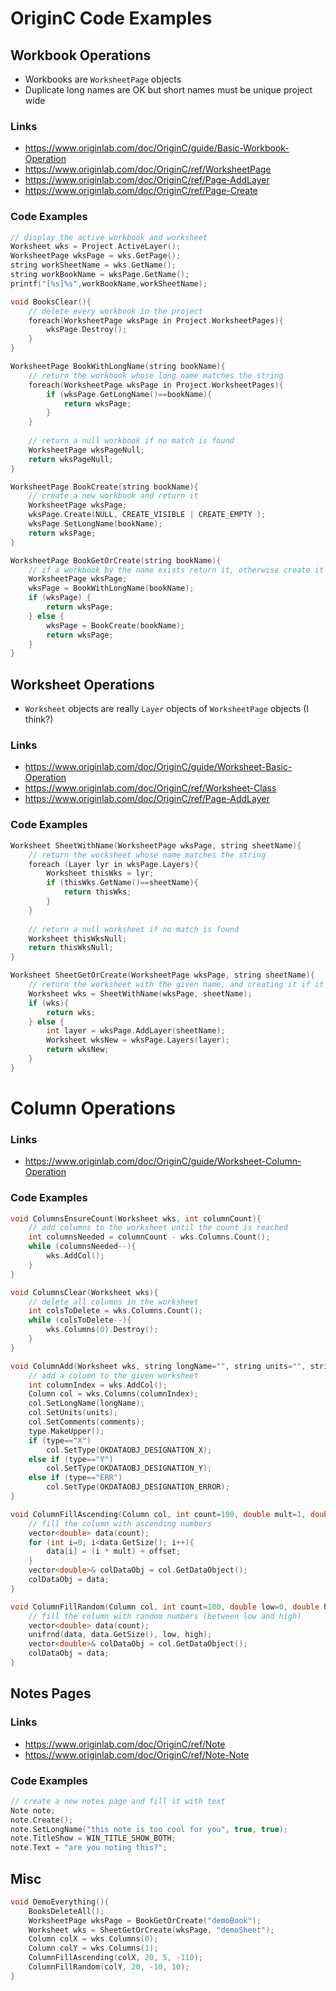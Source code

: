 # OriginC Code Examples

## Workbook Operations
* Workbooks are `WorksheetPage` objects
* Duplicate long names are OK but short names must be unique project wide

### Links
* https://www.originlab.com/doc/OriginC/guide/Basic-Workbook-Operation
* https://www.originlab.com/doc/OriginC/ref/WorksheetPage
* https://www.originlab.com/doc/OriginC/ref/Page-AddLayer
* https://www.originlab.com/doc/OriginC/ref/Page-Create

### Code Examples

```c
// display the active workbook and worksheet
Worksheet wks = Project.ActiveLayer();
WorksheetPage wksPage = wks.GetPage();
string workSheetName = wks.GetName();
string workBookName = wksPage.GetName();
printf("[%s]%s",workBookName,workSheetName);
```

```c
void BooksClear(){
	// delete every workbook in the project
	foreach(WorksheetPage wksPage in Project.WorksheetPages){
		wksPage.Destroy();
	}
}
```

```c
WorksheetPage BookWithLongName(string bookName){
	// return the workbook whose long name matches the string
	foreach(WorksheetPage wksPage in Project.WorksheetPages){
		if (wksPage.GetLongName()==bookName){
			return wksPage;
		}
	}
	
	// return a null workbook if no match is found
	WorksheetPage wksPageNull;
	return wksPageNull;
}
```

```c
WorksheetPage BookCreate(string bookName){
	// create a new workbook and return it
	WorksheetPage wksPage;
	wksPage.Create(NULL, CREATE_VISIBLE | CREATE_EMPTY );
	wksPage.SetLongName(bookName);
	return wksPage;
}

```

```c
WorksheetPage BookGetOrCreate(string bookName){
	// if a workbook by the name exists return it, otherwise create it
	WorksheetPage wksPage;
	wksPage = BookWithLongName(bookName);
	if (wksPage) {	
		return wksPage;
	} else {
		wksPage = BookCreate(bookName);
		return wksPage;
	}
}
```

## Worksheet Operations
* `Worksheet` objects are really `Layer` objects of `WorksheetPage` objects (I think?)

### Links
* https://www.originlab.com/doc/OriginC/guide/Worksheet-Basic-Operation
* https://www.originlab.com/doc/OriginC/ref/Worksheet-Class
* https://www.originlab.com/doc/OriginC/ref/Page-AddLayer

### Code Examples

```c
Worksheet SheetWithName(WorksheetPage wksPage, string sheetName){
	// return the worksheet whose name matches the string
	foreach (Layer lyr in wksPage.Layers){
		Worksheet thisWks = lyr;
		if (thisWks.GetName()==sheetName){
			return thisWks;
		}
	}
	
	// return a null worksheet if no match is found
	Worksheet thisWksNull;
	return thisWksNull;
}
```

```c
Worksheet SheetGetOrCreate(WorksheetPage wksPage, string sheetName){
	// return the worksheet with the given name, and creating it if it doesn't exist
	Worksheet wks = SheetWithName(wksPage, sheetName);
	if (wks){
		return wks;
	} else {
		int layer = wksPage.AddLayer(sheetName);
		Worksheet wksNew = wksPage.Layers(layer);
		return wksNew;	
	}	
}
```

# Column Operations

### Links
* https://www.originlab.com/doc/OriginC/guide/Worksheet-Column-Operation

### Code Examples

```c
void ColumnsEnsureCount(Worksheet wks, int columnCount){
	// add columns to the worksheet until the count is reached
	int columnsNeeded = columnCount - wks.Columns.Count();
	while (columnsNeeded--){
		wks.AddCol();
	}
}
```

```c
void ColumnsClear(Worksheet wks){
	// delete all columns in the worksheet
	int colsToDelete = wks.Columns.Count();
	while (colsToDelete--){
		wks.Columns(0).Destroy();
	}
}
```

```c
void ColumnAdd(Worksheet wks, string longName="", string units="", string comments="", string type="Y"){
	// add a column to the given worksheet
	int columnIndex = wks.AddCol();
	Column col = wks.Columns(columnIndex);
	col.SetLongName(longName);
	col.SetUnits(units);
	col.SetComments(comments);
	type.MakeUpper();
	if (type=="X")
		col.SetType(OKDATAOBJ_DESIGNATION_X);
	else if (type=="Y")
		col.SetType(OKDATAOBJ_DESIGNATION_Y);
	else if (type=="ERR")
		col.SetType(OKDATAOBJ_DESIGNATION_ERROR);
}
```

```c
void ColumnFillAscending(Column col, int count=100, double mult=1, double offset=0){
	// fill the column with ascending numbers
	vector<double> data(count);
	for (int i=0; i<data.GetSize(); i++){
		data[i] = (i * mult) + offset;
	}
	vector<double>& colDataObj = col.GetDataObject();
	colDataObj = data;	
}
```

```c
void ColumnFillRandom(Column col, int count=100, double low=0, double high=1){
	// fill the column with random numbers (between low and high)
	vector<double> data(count);
	unifrnd(data, data.GetSize(), low, high); 	
	vector<double>& colDataObj = col.GetDataObject();
	colDataObj = data;	
}
```

## Notes Pages

### Links
* https://www.originlab.com/doc/OriginC/ref/Note
* https://www.originlab.com/doc/OriginC/ref/Note-Note

### Code Examples

```c
// create a new notes page and fill it with text
Note note;
note.Create();
note.SetLongName("this note is too cool for you", true, true);
note.TitleShow = WIN_TITLE_SHOW_BOTH;  
note.Text = "are you noting this?";
```

## Misc

```c
void DemoEverything(){
	BooksDeleteAll();
	WorksheetPage wksPage = BookGetOrCreate("demoBook");
	Worksheet wks = SheetGetOrCreate(wksPage, "demoSheet");
	Column colX = wks.Columns(0);
	Column colY = wks.Columns(1);
	ColumnFillAscending(colX, 20, 5, -110);
	ColumnFillRandom(colY, 20, -10, 10);
}
```
